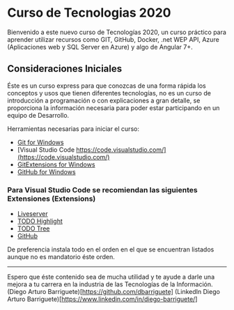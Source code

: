 # Curso de Tecnologias 2020

Bienvenido a este nuevo curso de Tecnologías 2020, un curso práctico para aprender utilizar recursos como GIT, GitHub, Docker, .net WEP API, Azure (Aplicaciones web y SQL Server en Azure) y algo de Angular 7+.

## Consideraciones Iniciales

Éste es un curso express para que conozcas de una forma rápida los conceptos y usos que tienen diferentes tecnologías, no es un curso de introducción a programación o con explicaciones a gran detalle, se proporciona la información necesaria para poder estar participando en un equipo de Desarrollo.

Herramientas necesarias para iniciar el curso:

* [Git for Windows](https://git-scm.com/download/win)
* [Visual Studio Code https://code.visualstudio.com/](https://code.visualstudio.com/)
* [GitExtensions for Windows](https://github.com/gitextensions/gitextensions/releases)
* [GitHub for Windows](https://desktop.github.com/)

### Para Visual Studio Code se recomiendan las siguientes Extensiones (Extensions)
* [Liveserver](https://marketplace.visualstudio.com/items?itemName=ritwickdey.LiveServer)
* [TODO Highlight](https://marketplace.visualstudio.com/items?itemName=wayou.vscode-todo-highlight)
* [TODO Tree](https://marketplace.visualstudio.com/items?itemName=Gruntfuggly.todo-tree)
* [GitHub](https://marketplace.visualstudio.com/items?itemName=KnisterPeter.vscode-github)

De preferencia instala todo en el orden en el que se encuentran listados aunque no es mandatorio éste orden.



-------------------------------------
Espero que éste contenido sea de mucha utilidad y te ayude a darle una mejora a tu carrera en la industria de las Tecnologías de la Información.
(Diego Arturo Barriguete)[https://github.com/dbarriguete] 
(LinkedIn Diego Arturo Barriguete)[https://www.linkedin.com/in/diego-barriguete/] 
